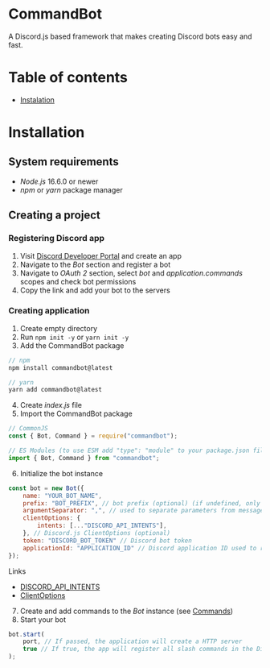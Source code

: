 # CommandBot

A Discord.js based framework that makes creating Discord bots easy and fast.

# Table of contents

-   [Instalation](#installation)

# Installation

## System requirements

-   _Node.js_ 16.6.0 or newer
-   _npm_ or _yarn_ package manager

## Creating a project

### Registering Discord app

1. Visit [Discord Developer Portal](https://discord.com/developers/) and create an app
2. Navigate to the _Bot_ section and register a bot
3. Navigate to _OAuth 2_ section, select _bot_ and _application.commands_ scopes and check bot permissions
4. Copy the link and add your bot to the servers

### Creating application

1. Create empty directory
2. Run `npm init -y` or `yarn init -y`
3. Add the CommandBot package

```javascript
// npm
npm install commandbot@latest

// yarn
yarn add commandbot@latest
```

4. Create _index.js_ file
5. Import the CommandBot package

```javascript
// CommonJS
const { Bot, Command } = require("commandbot");

// ES Modules (to use ESM add "type": "module" to your package.json file)
import { Bot, Command } from "commandbot";
```

6. Initialize the bot instance

```javascript
const bot = new Bot({
    name: "YOUR_BOT_NAME",
    prefix: "BOT_PREFIX", // bot prefix (optional) (if undefined, only slash commands will be available)
    argumentSeparator: ",", // used to separate parameters from messages (optional)
    clientOptions: {
        intents: [..."DISCORD_API_INTENTS"],
    }, // Discord.js ClientOptions (optional)
    token: "DISCORD_BOT_TOKEN" // Discord bot token
    applicationId: "APPLICATION_ID" // Discord application ID used to register slash commands
});
```

Links

-   [DISCORD_API_INTENTS](https://discord.js.org/#/docs/main/stable/class/Intents)
-   [ClientOptions](https://discord.js.org/#/docs/main/stable/typedef/ClientOptions)

7. Create and add commands to the _Bot_ instance (see [Commands](#commands))
8. Start your bot

```javascript
bot.start(
    port, // If passed, the application will create a HTTP server
    true // If true, the app will register all slash commands in the Discord API (it's recommended setting it to false after registering to avoid reaching daily quota)
);
```
